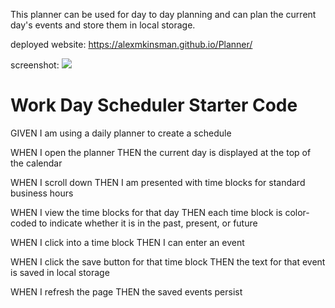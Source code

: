 This planner can be used for day to day planning and can plan the current day's events and store them in local storage.

deployed website: https://alexmkinsman.github.io/Planner/

screenshot: ![](https://file%2B.vscode-resource.vscode-cdn.net/Users/alexandrakinsman/Desktop/Screen%20Shot%202022-09-09%20at%207.47.39%20PM.png?version%3D1662778085354)

# Work Day Scheduler Starter Code

GIVEN I am using a daily planner to create a schedule

WHEN I open the planner
THEN the current day is displayed at the top of the calendar 

WHEN I scroll down
THEN I am presented with time blocks for standard business hours

WHEN I view the time blocks for that day
THEN each time block is color-coded to indicate whether it is in the past, present, or future

WHEN I click into a time block
THEN I can enter an event

WHEN I click the save button for that time block
THEN the text for that event is saved in local storage

WHEN I refresh the page
THEN the saved events persist

